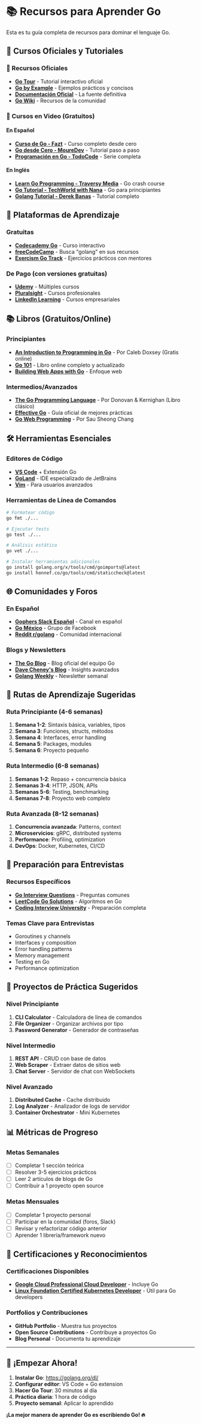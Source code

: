 # 📚 Recursos para Aprender Go

Esta es tu guía completa de recursos para dominar el lenguaje Go.

## 🎯 Cursos Oficiales y Tutoriales

### 📖 Recursos Oficiales
- **[Go Tour](https://tour.golang.org/welcome/1)** - Tutorial interactivo oficial
- **[Go by Example](https://gobyexample.com/)** - Ejemplos prácticos y concisos
- **[Documentación Oficial](https://golang.org/doc/)** - La fuente definitiva
- **[Go Wiki](https://github.com/golang/go/wiki)** - Recursos de la comunidad

### 🎥 Cursos en Video (Gratuitos)

#### En Español
- **[Curso de Go - Fazt](https://www.youtube.com/watch?v=AG4z18qePvo)** - Curso completo desde cero
- **[Go desde Cero - MoureDev](https://www.youtube.com/watch?v=Aa8OsLtR1Sw)** - Tutorial paso a paso
- **[Programación en Go - TodoCode](https://www.youtube.com/playlist?list=PLQxX2eiEaqby0gEVz3yEbLg83wOhfQQWE)** - Serie completa

#### En Inglés
- **[Learn Go Programming - Traversy Media](https://www.youtube.com/watch?v=SqrbIlUwR0U)** - Go crash course
- **[Go Tutorial - TechWorld with Nana](https://www.youtube.com/watch?v=yyUHQIec83I)** - Go para principiantes
- **[Golang Tutorial - Derek Banas](https://www.youtube.com/watch?v=CF9S4QZuV30)** - Tutorial completo

## 📱 Plataformas de Aprendizaje

### Gratuitas
- **[Codecademy Go](https://www.codecademy.com/learn/learn-go)** - Curso interactivo
- **[freeCodeCamp](https://www.freecodecamp.org/)** - Busca "golang" en sus recursos
- **[Exercism Go Track](https://exercism.org/tracks/go)** - Ejercicios prácticos con mentores

### De Pago (con versiones gratuitas)
- **[Udemy](https://www.udemy.com/courses/search/?q=golang&src=ukw)** - Múltiples cursos
- **[Pluralsight](https://www.pluralsight.com/courses/getting-started-with-go)** - Cursos profesionales
- **[LinkedIn Learning](https://www.linkedin.com/learning/topics/go-programming-language)** - Cursos empresariales

## 📚 Libros (Gratuitos/Online)

### Principiantes
- **[An Introduction to Programming in Go](http://www.golang-book.com/books/intro)** - Por Caleb Doxsey (Gratis online)
- **[Go 101](https://go101.org/)** - Libro online completo y actualizado
- **[Building Web Apps with Go](https://codegangsta.gitbooks.io/building-web-apps-with-go/content/)** - Enfoque web

### Intermedios/Avanzados
- **[The Go Programming Language](https://www.gopl.io/)** - Por Donovan & Kernighan (Libro clásico)
- **[Effective Go](https://golang.org/doc/effective_go.html)** - Guía oficial de mejores prácticas
- **[Go Web Programming](https://www.manning.com/books/go-web-programming)** - Por Sau Sheong Chang

## 🛠️ Herramientas Esenciales

### Editores de Código
- **[VS Code](https://code.visualstudio.com/)** + Extensión Go
- **[GoLand](https://www.jetbrains.com/go/)** - IDE especializado de JetBrains
- **[Vim](https://github.com/fatih/vim-go)** - Para usuarios avanzados

### Herramientas de Línea de Comandos
```bash
# Formatear código
go fmt ./...

# Ejecutar tests
go test ./...

# Análisis estático
go vet ./...

# Instalar herramientas adicionales
go install golang.org/x/tools/cmd/goimports@latest
go install honnef.co/go/tools/cmd/staticcheck@latest
```

## 🌐 Comunidades y Foros

### En Español
- **[Gophers Slack Español](https://gophers.slack.com/messages/spanish/)** - Canal en español
- **[Go México](https://www.facebook.com/groups/gomx/)** - Grupo de Facebook
- **[Reddit r/golang](https://www.reddit.com/r/golang/)** - Comunidad internacional

### Blogs y Newsletters
- **[The Go Blog](https://blog.golang.org/)** - Blog oficial del equipo Go
- **[Dave Cheney's Blog](https://dave.cheney.net/)** - Insights avanzados
- **[Golang Weekly](https://golangweekly.com/)** - Newsletter semanal

## 🎯 Rutas de Aprendizaje Sugeridas

### Ruta Principiante (4-6 semanas)
1. **Semana 1-2**: Sintaxis básica, variables, tipos
2. **Semana 3**: Funciones, structs, métodos
3. **Semana 4**: Interfaces, error handling
4. **Semana 5**: Packages, modules
5. **Semana 6**: Proyecto pequeño

### Ruta Intermedio (6-8 semanas)
1. **Semanas 1-2**: Repaso + concurrencia básica
2. **Semanas 3-4**: HTTP, JSON, APIs
3. **Semanas 5-6**: Testing, benchmarking
4. **Semanas 7-8**: Proyecto web completo

### Ruta Avanzada (8-12 semanas)
1. **Concurrencia avanzada**: Patterns, context
2. **Microservicios**: gRPC, distributed systems
3. **Performance**: Profiling, optimization
4. **DevOps**: Docker, Kubernetes, CI/CD

## 💼 Preparación para Entrevistas

### Recursos Específicos
- **[Go Interview Questions](https://github.com/shomali11/go-interview)** - Preguntas comunes
- **[LeetCode Go Solutions](https://github.com/halfrost/LeetCode-Go)** - Algoritmos en Go
- **[Coding Interview University](https://github.com/jwasham/coding-interview-university)** - Preparación completa

### Temas Clave para Entrevistas
- Goroutines y channels
- Interfaces y composition
- Error handling patterns
- Memory management
- Testing en Go
- Performance optimization

## 🔧 Proyectos de Práctica Sugeridos

### Nivel Principiante
1. **CLI Calculator** - Calculadora de línea de comandos
2. **File Organizer** - Organizar archivos por tipo
3. **Password Generator** - Generador de contraseñas

### Nivel Intermedio
1. **REST API** - CRUD con base de datos
2. **Web Scraper** - Extraer datos de sitios web
3. **Chat Server** - Servidor de chat con WebSockets

### Nivel Avanzado
1. **Distributed Cache** - Cache distribuido
2. **Log Analyzer** - Analizador de logs de servidor
3. **Container Orchestrator** - Mini Kubernetes

## 📊 Métricas de Progreso

### Metas Semanales
- [ ] Completar 1 sección teórica
- [ ] Resolver 3-5 ejercicios prácticos  
- [ ] Leer 2 artículos de blogs de Go
- [ ] Contribuir a 1 proyecto open source

### Metas Mensuales
- [ ] Completar 1 proyecto personal
- [ ] Participar en la comunidad (foros, Slack)
- [ ] Revisar y refactorizar código anterior
- [ ] Aprender 1 librería/framework nuevo

## 🎉 Certificaciones y Reconocimientos

### Certificaciones Disponibles
- **[Google Cloud Professional Cloud Developer](https://cloud.google.com/certification/cloud-developer)** - Incluye Go
- **[Linux Foundation Certified Kubernetes Developer](https://www.cncf.io/certification/ckad/)** - Útil para Go developers

### Portfolios y Contribuciones
- **GitHub Portfolio** - Muestra tus proyectos
- **Open Source Contributions** - Contribuye a proyectos Go
- **Blog Personal** - Documenta tu aprendizaje

---

## 🚀 ¡Empezar Ahora!

1. **Instalar Go**: https://golang.org/dl/
2. **Configurar editor**: VS Code + Go extension
3. **Hacer Go Tour**: 30 minutos al día
4. **Práctica diaria**: 1 hora de código
5. **Proyecto semanal**: Aplicar lo aprendido

**¡La mejor manera de aprender Go es escribiendo Go! 🔥**
